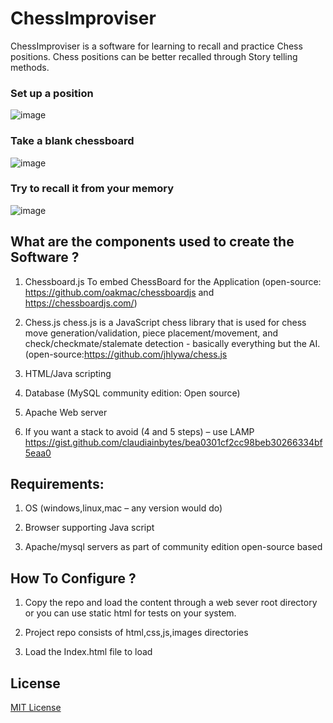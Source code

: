 # ChessImproviser
  ChessImproviser is a software for learning to recall and practice Chess positions. Chess positions can be better recalled through Story telling methods.

### Set up a position
![image](https://user-images.githubusercontent.com/49391202/166414187-c109974e-e167-422e-a269-33008da9be69.png)

### Take a blank chessboard
![image](https://user-images.githubusercontent.com/49391202/166414959-348f232e-5b8b-4547-883a-1a1c92560b9a.png)

### Try to recall it from your memory
![image](https://user-images.githubusercontent.com/49391202/166414817-7666e1d1-c27a-4e7a-802c-2d77873c708a.png)


## What are the components used to create the Software ?

1. Chessboard.js  To embed ChessBoard for the Application (open-source: https://github.com/oakmac/chessboardjs and https://chessboardjs.com/)

2. Chess.js chess.js is a JavaScript chess library that is used for chess move generation/validation, piece placement/movement, and check/checkmate/stalemate detection - basically everything but the AI.(open-source:https://github.com/jhlywa/chess.js

3. HTML/Java scripting

4. Database (MySQL community edition: Open source)

5. Apache Web server

6. If you want a stack to avoid (4 and 5 steps) – use LAMP https://gist.github.com/claudiainbytes/bea0301cf2cc98beb30266334bf5eaa0




## Requirements:

1. OS (windows,linux,mac – any version would do)

2. Browser supporting Java script

3. Apache/mysql servers as part of community edition open-source based



## How To Configure ?

1. Copy the repo and load the content through a web sever root directory or you can use static html for tests on your system.

2. Project repo consists of html,css,js,images directories

3. Load the Index.html file to load




## License

[MIT License](LICENSE.md)

[jQuery]:https://jquery.com/
[chessboardjs.com]:http://chessboardjs.com
[chess.js]:https://github.com/jhlywa/chess.js
[Example 5000]:http://chessboardjs.com/examples#5000
